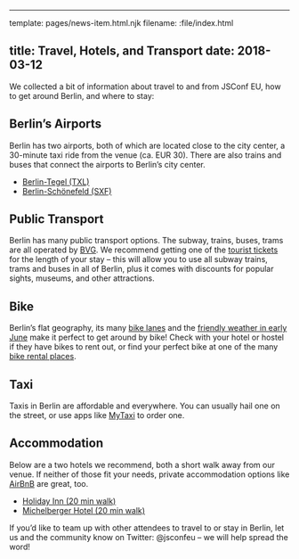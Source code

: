 ----
template: pages/news-item.html.njk
filename: :file/index.html

title: Travel, Hotels, and Transport
date: 2018-03-12
----

We collected a bit of information about travel to and from JSConf EU, how to get around Berlin, and where to stay:

## Berlin’s Airports
Berlin has two airports, both of which are located close to the city center, a 30-minute taxi ride from the venue (ca. EUR 30). There are also trains and buses that connect the airports to Berlin’s city center.

- [Berlin-Tegel (TXL)](http://www.berlin-airport.de/en/travellers-txl/to-and-from/buses-and-trains/index.php)
- [Berlin-Schönefeld (SXF)](http://www.berlin-airport.de/en/travellers-sxf/to-and-from/buses-and-trains/index.php)

## Public Transport
Berlin has many public transport options. The subway, trains, buses, trams are all operated by [BVG](http://www.bvg.de/en). We recommend getting one of the [tourist tickets](https://shop.bvg.de/index.php/group/73) for the length of your stay – this will allow you to use all subway trains, trams and buses in all of Berlin, plus it comes with discounts for popular sights, museums, and other attractions.

## Bike
Berlin’s flat geography, its many [bike lanes](https://en.wikipedia.org/wiki/Cycling_in_Berlin) and the [friendly weather in early June](http://www.yr.no/place/Germany/Berlin/Berlin/statistics.html) make it perfect to get around by bike! Check with your hotel or hostel if they have bikes to rent out, or find your perfect bike at one of the many [bike rental places](https://www.yelp.com/search?find_desc=bike+rental&find_loc=Berlin&start=0&cflt=bikerentals).

## Taxi
Taxis in Berlin are affordable and everywhere. You can usually hail one on the street, or use apps like [MyTaxi](https://de.mytaxi.com/en/index.html) to order one.

## Accommodation
Below are a two hotels we recommend, both a short walk away from our venue. If neither of those fit your needs, private accommodation options like [AirBnB](https://www.airbnb.com/) are great, too.

- [Holiday Inn (20 min walk)](https://www.ihg.com/holidayinn/hotels/us/en/berlin/berow/hoteldetail?cm_mmc=GoogleMaps-_-HI-_-DE-_-BEROW)
- [Michelberger Hotel (20 min walk)](http://michelbergerhotel.com/en/)

If you’d like to team up with other attendees to travel to or stay in Berlin, let us and the community know on Twitter: @jsconfeu – we will help spread the word!

